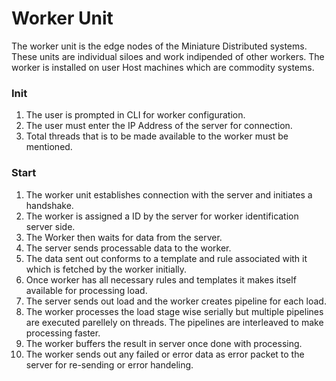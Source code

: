 # Worker Unit

The worker unit is the edge nodes of the Miniature Distributed systems. These units are individual siloes and work indipended of other workers. The worker is installed on user
Host machines which are commodity systems. 

### Init
1. The user is prompted in CLI for worker configuration.
2. The user must enter the IP Address of the server for connection.
3. Total threads that is to be made available to the worker must be mentioned.
### Start
1. The worker unit establishes connection with the server and initiates a handshake.
2. The worker is assigned a ID by the server for worker identification server side.
3. The Worker then waits for data from the server.
4. The server sends processable data to the worker.
5. The data sent out conforms to a template and rule associated with it which is fetched by the worker initially.
6. Once worker has all necessary rules and templates it makes itself available for processing load.
7. The server sends out load and the worker creates pipeline for each load.
8. The worker processes the load stage wise serially but multiple pipelines are executed parellely on threads. The pipelines are interleaved to make processing faster.
9. The worker buffers the result in server once done with processing.
10. The worker sends out any failed or error data as error packet to the server for re-sending or error handeling.
